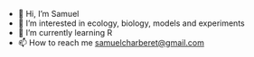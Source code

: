 - 👋 Hi, I’m Samuel
- 👀 I’m interested in ecology, biology, models and experiments
- 🌱 I’m currently learning R
- 📫 How to reach me samuelcharberet@gmail.com

<!---
samuelcharberet/samuelcharberet is a ✨ special ✨ repository because its `README.md` (this file) appears on your GitHub profile.
You can click the Preview link to take a look at your changes.
--->
